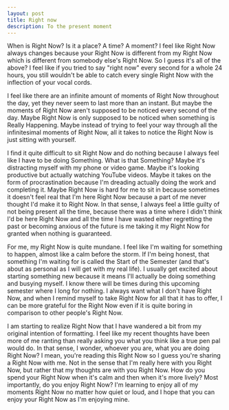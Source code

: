 ```yaml
---
layout: post
title: Right now
description: To the present moment
---
```

When is Right Now? Is it a place? A time? A moment? I feel like Right Now always changes because your Right Now is different from my Right Now which is different from somebody else's Right Now. So I guess it's all of the above? I feel like if you tried to say "right now" every second for a whole 24 hours, you still wouldn't be able to catch every single Right Now with the inflection of your vocal cords.

I feel like there are an infinite amount of moments of Right Now throughout the day, yet they never seem to last more than an instant. But maybe the moments of Right Now aren't supposed to be noticed every second of the day. Maybe Right Now is only supposed to be noticed when something is Really Happening. Maybe instead of trying to feel your way through all the infinitesimal moments of Right Now, all it takes to notice the Right Now is just sitting with yourself.

I find it quite difficult to sit Right Now and do nothing because I always feel like I have to be doing Something. What is that Something? Maybe it's distracting myself with my phone or video game. Maybe it's looking productive but actually watching YouTube videos. Maybe it takes on the form of procrastination because I'm dreading actually doing the work and completing it. Maybe Right Now is hard for me to sit in because sometimes it doesn't feel real that I'm here Right Now because a part of me never thought I'd make it to Right Now. In that sense, I always feel a little guilty of not being present all the time, because there was a time where I didn't think I'd be here Right Now and all the time I have wasted either regretting the past or becoming anxious of the future is me taking it my Right Now for granted when nothing is guaranteed.

For me, my Right Now is quite mundane. I feel like I'm waiting for something to happen, almost like a calm before the storm. If I'm being honest, that something I'm waiting for is called the Start of the Semester (and that's about as personal as I will get with my real life). I usually get excited about starting something new because it means I'll actually be doing something and busying myself. I know there will be times during this upcoming semester where I long for nothing. I always want what I don't have Right Now, and when I remind myself to take Right Now for all that it has to offer, I can be more grateful for the Right Now even if it is quite boring in comparison to other people's Right Now.

I am starting to realize Right Now that I have wandered a bit from my original intention of formatting. I feel like my recent thoughts have been more of me ranting than really asking you what you think like a true pen pal would do. In that sense, I wonder, whoever you are, what you are doing Right Now? I mean, you're reading this Right Now so I guess you're sharing a Right Now with me. Not in the sense that I'm really here with you Right Now, but rather that my thoughts are with you Right Now. How do you spend your Right Now when it's calm and then when it's more lively? Most importantly, do you enjoy Right Now? I'm learning to enjoy all of my moments Right Now no matter how quiet or loud, and I hope that you can enjoy your Right Now as I'm enjoying mine.